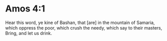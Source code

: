 # Amos 4:1

Hear this word, ye kine of Bashan, that [are] in the mountain of Samaria, which oppress the poor, which crush the needy, which say to their masters, Bring, and let us drink.
